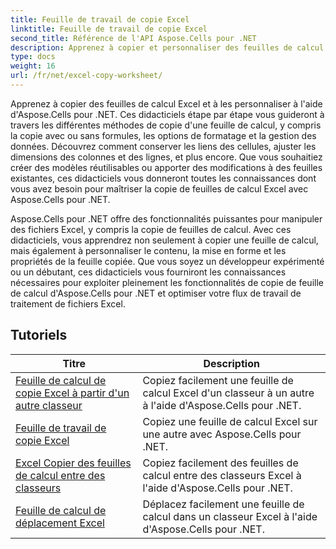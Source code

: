 ```yaml
---
title: Feuille de travail de copie Excel
linktitle: Feuille de travail de copie Excel
second_title: Référence de l'API Aspose.Cells pour .NET
description: Apprenez à copier et personnaliser des feuilles de calcul Excel avec Aspose.Cells pour .NET. Tutoriels détaillés pour maîtriser la manipulation et le formatage des données.
type: docs
weight: 16
url: /fr/net/excel-copy-worksheet/
---
```

Apprenez à copier des feuilles de calcul Excel et à les personnaliser à l'aide d'Aspose.Cells pour .NET. Ces didacticiels étape par étape vous guideront à travers les différentes méthodes de copie d'une feuille de calcul, y compris la copie avec ou sans formules, les options de formatage et la gestion des données. Découvrez comment conserver les liens des cellules, ajuster les dimensions des colonnes et des lignes, et plus encore. Que vous souhaitiez créer des modèles réutilisables ou apporter des modifications à des feuilles existantes, ces didacticiels vous donneront toutes les connaissances dont vous avez besoin pour maîtriser la copie de feuilles de calcul Excel avec Aspose.Cells pour .NET.

Aspose.Cells pour .NET offre des fonctionnalités puissantes pour manipuler des fichiers Excel, y compris la copie de feuilles de calcul. Avec ces didacticiels, vous apprendrez non seulement à copier une feuille de calcul, mais également à personnaliser le contenu, la mise en forme et les propriétés de la feuille copiée. Que vous soyez un développeur expérimenté ou un débutant, ces didacticiels vous fourniront les connaissances nécessaires pour exploiter pleinement les fonctionnalités de copie de feuille de calcul d'Aspose.Cells pour .NET et optimiser votre flux de travail de traitement de fichiers Excel.

## Tutoriels 
| Titre | Description |
| --- | --- |
| [Feuille de calcul de copie Excel à partir d'un autre classeur](./excel-copy-worksheet-from-other-workbook/) | Copiez facilement une feuille de calcul Excel d'un classeur à un autre à l'aide d'Aspose.Cells pour .NET. |  
| [Feuille de travail de copie Excel](./excel-copy-worksheet/) | Copiez une feuille de calcul Excel sur une autre avec Aspose.Cells pour .NET. |  
| [Excel Copier des feuilles de calcul entre des classeurs](./excel-copy-worksheets-between-workbooks/) | Copiez facilement des feuilles de calcul entre des classeurs Excel à l'aide d'Aspose.Cells pour .NET. |  
| [Feuille de calcul de déplacement Excel](./excel-move-worksheet/) | Déplacez facilement une feuille de calcul dans un classeur Excel à l'aide d'Aspose.Cells pour .NET. |  